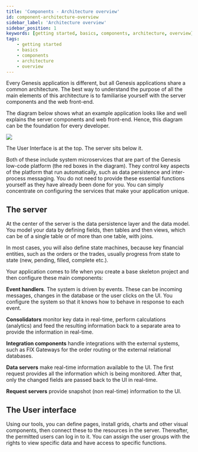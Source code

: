 ```yaml
---
title: 'Components - Architecture overview'
id: component-architecture-overview
sidebar_label: 'Architecture overview'
sidebar_position: 1
keywords: [getting started, basics, components, architecture, overview]
tags:
    - getting started
    - basics
    - components
    - architecture
    - overview
---
```


Every Genesis application is different, but all Genesis applications share a common architecture. The best way to understand the purpose of all the main elements of this architecture is to familiarise yourself with the server components and the web front-end.

The diagram below shows what an example application looks like and well explains the server components and web front-end. Hence, this diagram can be the foundation for every developer.

![](/img/component-architecture-02.png)

The User Interface is at the top. The server sits below it.

Both of these include system microservices that are part of the Genesis low-code platform (the red boxes in the diagram). They control key aspects of the platform that run automatically, such as data persistence and inter-process messaging. You do not need to provide these essential functions yourself as they have already been done for you. You can simply concentrate on configuring the services that make your application unique.

## The server

At the center of the server is the data persistence layer and the data model. You model your data by defining fields, then tables and then views, which can be of a single table or of more than one table, with joins.

In most cases, you will also define state machines, because key financial entities, such as the orders or the trades, usually progress from state to state (new, pending, filled, complete etc.).

Your application comes to life when you create a base skeleton project and then configure these main components:

**Event handlers**. The system is driven by events. These can be incoming messages, changes in the database or the user clicks on the UI. You configure the system so that it knows how to behave in response to each event.

**Consolidators** monitor key data in real-time, perform calculations (analytics) and feed the resulting information back to a separate area to provide the information in real-time.

**Integration components** handle integrations with the external systems, such as FIX Gateways for the order routing or the external relational databases.

**Data servers** make real-time information available to the UI. The first request provides all the information which is being monitored. After that, only the changed fields are passed back to the UI in real-time.

**Request servers** provide snapshot (non real-time) information to the UI.

## The User interface

Using our tools, you can define pages, install grids, charts and other visual components, then connect these to the resources in the server. Thereafter, the permitted users can log in to it. You can assign the user groups with the rights to view specific data and have access to specific functions.
 
